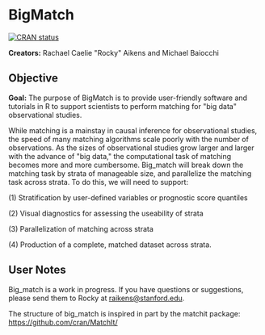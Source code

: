 # BigMatch
<!-- badges: start -->
[![CRAN
status](https://www.r-pkg.org/badges/version/BigMatch)](https://cran.r-project.org/package=BigMatch)
<!-- badges: end -->
**Creators:** Rachael Caelie "Rocky" Aikens and Michael Baiocchi

## Objective
**Goal:** The purpose of BigMatch is to provide user-friendly software and tutorials in R to support scientists to perform matching for "big data" observational studies. 

While matching is a mainstay in causal inference for observational studies, the speed of many matching algorithms scale poorly with the number of observations.  As the sizes of observational studies grow larger and larger with the advance of "big data," the computational task of matching becomes more and more cumbersome.  Big_match will break down the matching task by strata of manageable size, and parallelize the matching task across strata.  To do this, we will need to support:

(1) Stratification by user-defined variables or prognostic score quantiles

(2) Visual diagnostics for assessing the useability of strata

(3) Parallelization of matching across strata

(4) Production of a complete, matched dataset across strata.

## User Notes
 Big_match is a work in progress.  If you have questions or suggestions, please send them to Rocky at raikens@stanford.edu.
 
 The structure of big_match is inspired in part by the matchit package: https://github.com/cran/MatchIt/
